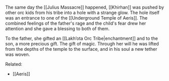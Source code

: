 The same day the [[Julius Massacre]] happened, [[Khirhan]] was pushed by other orc kids from his tribe into a hole with a strange glow. The hole itself was an entrance to one of the [[Underground Temple of Aeris]]. The combined feelings of the father's rage and the child's fear drew her attention and she gave a blessing to both of them.

To the father, she gifted an [[Lakh’ota Orc Tribe|enchantment]] and to the son, a more precious gift. The gift of magic. Through her will he was lifted from the depths of the temple to the surface, and in his soul a new tether was woven.

Related:
- [[Aeris]]